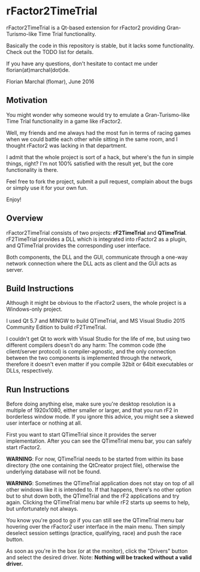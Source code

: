 # rFactor2TimeTrial

rFactor2TimeTrial is a Qt-based extension for rFactor2 providing Gran-Turismo-like Time Trial functionality.

Basically the code in this repository is stable, but it lacks some functionality. Check out the TODO list for details.

If you have any questions, don't hesitate to contact me under florian(at)marchal(dot)de.

Florian Marchal (flomar), June 2016

## Motivation

You might wonder why someone would try to emulate a Gran-Turismo-like Time Trial functionality in a game like rFactor2.

Well, my friends and me always had the most fun in terms of racing games when we could battle each other while sitting in the same room, and I thought rFactor2 was lacking in that department.

I admit that the whole project is sort of a hack, but where's the fun in simple things, right? I'm not 100% satisfied with the result yet, but the core functionality is there.

Feel free to fork the project, submit a pull request, complain about the bugs or simply use it for your own fun.

Enjoy!

## Overview

rFactor2TimeTrial consists of two projects: **rF2TimeTrial** and **QTimeTrial**. rF2TimeTrial provides a DLL which is integrated into rFactor2 as a plugin, and QTimeTrial provides the corresponding user interface.

Both components, the DLL and the GUI, communicate through a one-way network connection where the DLL acts as client and the GUI acts as server.

## Build Instructions

Although it might be obvious to the rFactor2 users, the whole project is a Windows-only project.

I used Qt 5.7 and MINGW to build QTimeTrial, and MS Visual Studio 2015 Community Edition to build rF2TimeTrial.

I couldn't get Qt to work with Visual Studio for the life of me, but using two different compilers doesn't do any harm: The common code (the client/server protocol) is compiler-agnostic, and the only connection between the two components is implemented through the network, therefore it doesn't even matter if you compile 32bit or 64bit executables or DLLs, respectively.

## Run Instructions

Before doing anything else, make sure you're desktop resolution is a multiple of 1920x1080, either smaller or larger, and that you run rF2 in borderless window mode. If you ignore this advice, you might see a skewed user interface or nothing at all.

First you want to start QTimeTrial since it provides the server implementation. After you can see the QTimeTrial menu bar, you can safely start rFactor2.

**WARNING**: For now, QTimeTrial needs to be started from within its base directory (the one containing the QtCreator project file), otherwise the underlying database will not be found.

**WARNING**: Sometimes the QTimeTrial application does not stay on top of all other windows like it is intended to. If that happens, there's no other option but to shut down both, the QTimeTrial and the rF2 applications and try again. Clicking the QTimeTrial menu bar while rF2 starts up seems to help, but unfortunately not always.

You know you're good to go if you can still see the QTimeTrial menu bar hovering over the rFactor2 user interface in the main menu. Then simply deselect session settings (practice, qualifying, race) and push the race button.

As soon as you're in the box (or at the monitor), click the "Drivers" button and select the desired driver. Note: **Nothing will be tracked without a valid driver.**
